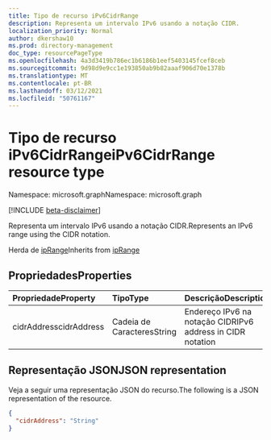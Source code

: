 ```yaml
---
title: Tipo de recurso iPv6CidrRange
description: Representa um intervalo IPv6 usando a notação CIDR.
localization_priority: Normal
author: dkershaw10
ms.prod: directory-management
doc_type: resourcePageType
ms.openlocfilehash: 4a3d3419b786ec1b6186b1eef5403145fcef8ceb
ms.sourcegitcommit: 9d98d9e9cc1e193850ab9b82aaaf906d70e1378b
ms.translationtype: MT
ms.contentlocale: pt-BR
ms.lasthandoff: 03/12/2021
ms.locfileid: "50761167"
---
```

# <a name="ipv6cidrrange-resource-type"></a><span data-ttu-id="df867-103">Tipo de recurso iPv6CidrRange</span><span class="sxs-lookup"><span data-stu-id="df867-103">iPv6CidrRange resource type</span></span>

<span data-ttu-id="df867-104">Namespace: microsoft.graph</span><span class="sxs-lookup"><span data-stu-id="df867-104">Namespace: microsoft.graph</span></span>

[!INCLUDE [beta-disclaimer](../../includes/beta-disclaimer.md)]

<span data-ttu-id="df867-105">Representa um intervalo IPv6 usando a notação CIDR.</span><span class="sxs-lookup"><span data-stu-id="df867-105">Represents an IPv6 range using the CIDR notation.</span></span>

<span data-ttu-id="df867-106">Herda de [ipRange](../resources/iprange.md)</span><span class="sxs-lookup"><span data-stu-id="df867-106">Inherits from [ipRange](../resources/iprange.md)</span></span>

## <a name="properties"></a><span data-ttu-id="df867-107">Propriedades</span><span class="sxs-lookup"><span data-stu-id="df867-107">Properties</span></span>

| <span data-ttu-id="df867-108">Propriedade</span><span class="sxs-lookup"><span data-stu-id="df867-108">Property</span></span>     | <span data-ttu-id="df867-109">Tipo</span><span class="sxs-lookup"><span data-stu-id="df867-109">Type</span></span>        | <span data-ttu-id="df867-110">Descrição</span><span class="sxs-lookup"><span data-stu-id="df867-110">Description</span></span> |
|:-------------|:------------|:------------|
|<span data-ttu-id="df867-111">cidrAddress</span><span class="sxs-lookup"><span data-stu-id="df867-111">cidrAddress</span></span>|<span data-ttu-id="df867-112">Cadeia de Caracteres</span><span class="sxs-lookup"><span data-stu-id="df867-112">String</span></span>|<span data-ttu-id="df867-113">Endereço IPv6 na notação CIDR</span><span class="sxs-lookup"><span data-stu-id="df867-113">IPv6 address in CIDR notation</span></span>|

## <a name="json-representation"></a><span data-ttu-id="df867-114">Representação JSON</span><span class="sxs-lookup"><span data-stu-id="df867-114">JSON representation</span></span>

<span data-ttu-id="df867-115">Veja a seguir uma representação JSON do recurso.</span><span class="sxs-lookup"><span data-stu-id="df867-115">The following is a JSON representation of the resource.</span></span>

<!-- {
  "blockType": "resource",
  "optionalProperties": [

  ],
  "@odata.type": "microsoft.graph.iPv6CidrRange",
  "baseType": "microsoft.graph.ipRange"
}-->

```json
{
  "cidrAddress": "String"
}
```

<!-- uuid: 16cd6b66-4b1a-43a1-adaf-3a886856ed98
2019-02-04 14:57:30 UTC -->
<!-- {
  "type": "#page.annotation",
  "description": "iPv6CidrRange resource",
  "keywords": "",
  "section": "documentation",
  "tocPath": ""
}-->

